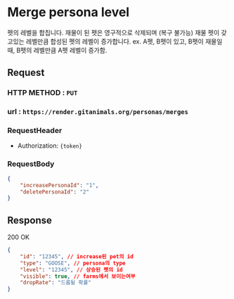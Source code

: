 # Merge persona level

펫의 레벨을 합칩니다.
재물이 된 펫은 영구적으로 삭제되며 (복구 불가능)
재물 펫이 갖고있는 레벨만큼 합성된 펫의 레벨이 증가합니다.
ex. A펫, B펫이 있고, B펫이 재물일때, B펫의 레벨만큼 A펫 레벨이 증가함.

## Request
### HTTP METHOD : `PUT`
### url : `https://render.gitanimals.org/personas/merges`
### RequestHeader
- Authorization: `{token}`
### RequestBody
``` json
{
    "increasePersonaId": "1",
    "deletePersonaId": "2"
}
```

## Response

200 OK

```json
{
    "id": "12345", // increase된 pet의 id
    "type": "GOOSE", // persona의 type
    "level": "12345", // 상승된 펫의 id
    "visible": true, // farms에서 보이는여부
    "dropRate": "드롭될 확률"
}
```
